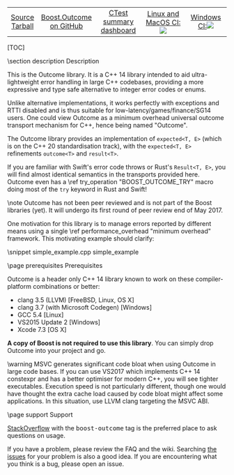 <center><table border="0" cellpadding="4">
<tr>
<td align="center"> <a href="https://dedi4.nedprod.com/static/files/boost.outcome-v1.0-source-latest.tar.xz">Source</a><br><a href="https://dedi4.nedprod.com/static/files/boost.outcome-v1.0-source-latest.tar.xz">Tarball</a> </td>
<td align="center"> <a href="https://github.com/ned14/boost.outcome">Boost.Outcome</a><br><a href="https://github.com/ned14/boost.outcome">on GitHub</a> </td>
<td align="center"> <a href="http://my.cdash.org/index.php?project=Boost.Outcome">CTest summary</a><br><a href="http://my.cdash.org/index.php?project=Boost.Outcome">dashboard</a> </td>
<td align="center"> <a href="https://travis-ci.org/ned14/boost.outcome">Linux and MacOS CI:</a><img src="https://travis-ci.org/ned14/boost.outcome.svg?branch=master"/> </td>
<td align="center"> <a href="https://ci.appveyor.com/project/ned14/boost-outcome/branch/master">Windows CI:</a><img src="https://ci.appveyor.com/api/projects/status/roe4dacos4gnlu66/branch/master?svg=true"/> </td>
</tr>
</table></center>

[TOC]

\section description Description

This is the Outcome library. It is a C++ 14 library intended to aid ultra-lightweight
error handling in large C++ codebases, providing a more expressive and type safe
alternative to integer error codes or enums.

Unlike alternative implementations, it works perfectly with exceptions and RTTI
disabled and is thus suitable for low-latency/games/finance/SG14 users. One could
view Outcome as a minimum overhead universal outcome transport mechanism for C++,
hence being named "Outcome".

The Outcome library provides an implementation of `expected<T, E>` (which is on the
C++ 20 standardisation track), with the `expected<T, E>` refinements `outcome<T>` and
`result<T>`.

If you are familiar with Swift's error code throws or Rust's `Result<T, E>`,
you will find almost identical semantics in the transports provided here.
Outcome even has a \ref try_operation "BOOST_OUTCOME_TRY" macro doing most of the
`try` keyword in Rust and Swift!

\note Outcome has not been peer reviewed and is not part of the Boost libraries
(yet). It will undergo its first round of peer review end of May 2017.

One motivation for this library is to manage errors reported by different means
using a single \ref performance_overhead "minimum overhead" framework. This
motivating example should clarify:

\snippet simple_example.cpp simple_example


\page prerequisites Prerequisites

Outcome is a header only C++ 14 library known to work on these compiler-platform combinations or better:
- clang 3.5 (LLVM) [FreeBSD, Linux, OS X]
- clang 3.7 (with Microsoft Codegen) [Windows]
- GCC 5.4 [Linux]
- VS2015 Update 2 [Windows]
- Xcode 7.3 [OS X]

**A copy of Boost is not required to use this library**. You can simply drop Outcome into
your project and go.

\warning MSVC generates significant code bloat when using Outcome in large code bases.
If you can use VS2017 which implements C++ 14 constexpr and has a better optimiser for
modern C++, you will see tighter executables. Execution speed is not particularly
different, though one would have thought the extra cache load caused by code bloat might
affect some applications. In this situation, use LLVM clang targeting the MSVC ABI.


\page support Support

<a href="https://stackoverflow.com/">StackOverflow</a> with the <tt>boost-outcome</tt> tag is the
preferred place to ask questions on usage.

If you have a problem, please review the FAQ and the wiki. Searching
<a href="https://github.com/ned14/boost.outcome/issues">the issues</a>
for your problem is also a good idea. If you are encountering what you
think is a bug, please open an issue.
